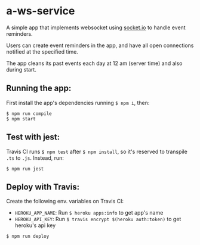 # a-ws-service

A simple app that implements websocket using [socket.io](https://www.npmjs.com/package/socket.io) to handle event reminders.

Users can create event reminders in the app, and have all open connections notified at the specified time.

The app cleans its past events each day at 12 am (server time) and also during start.

## Running the app:
First install the app's dependencies running `$ npm i`, then:
```
$ npm run compile
$ npm start
```

## Test with jest:
Travis CI runs `$ npm test` after `$ npm install`, so it's reserved to transpile `.ts` to `.js`. Instead, run:
```
$ npm run jest
```

## Deploy with Travis:
Create the following env. variables on Travis CI: 
- `HEROKU_APP_NAME`: Run `$ heroku apps:info` to get app's name
- `HEROKU_API_KEY`: Run `$ travis encrypt $(heroku auth:token)` to get heroku's api key
```
$ npm run deploy
```